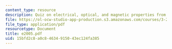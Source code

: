 ```yaml
---
content_type: resource
description: Quiz on electrical, optical, and magnetic properties from 2005.
file: https://ol-ocw-studio-app-production.s3.amazonaws.com/courses/3-225-electronic-and-mechanical-properties-of-materials-fall-2007/15bfd2c8a0c84634915043ec124fa385_e2005.pdf
file_type: application/pdf
resourcetype: Document
title: e2005.pdf
uid: 15bfd2c8-a0c8-4634-9150-43ec124fa385
---
```

